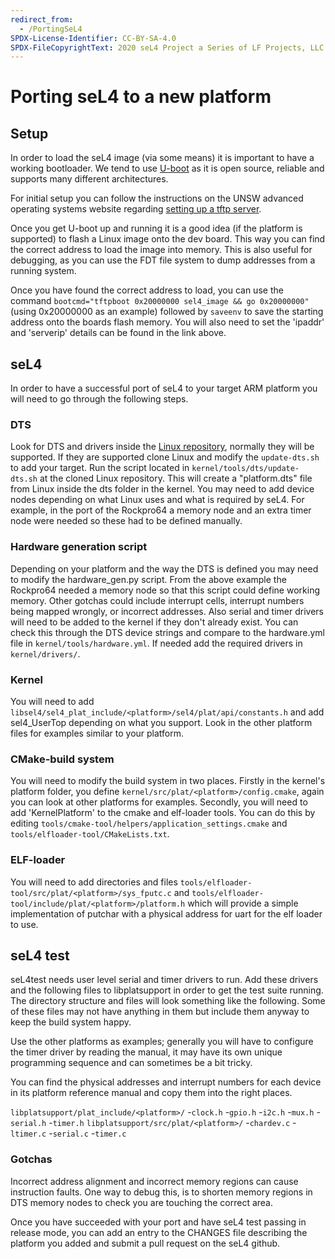 ```yaml
---
redirect_from:
  - /PortingSeL4
SPDX-License-Identifier: CC-BY-SA-4.0
SPDX-FileCopyrightText: 2020 seL4 Project a Series of LF Projects, LLC.
---
```


# Porting seL4 to a new platform

## Setup

In order to load the seL4 image (via some means) it is important to have a working bootloader.
We tend to use [U-boot](https://www.denx.de/wiki/U-Boot) as it is open source, reliable and supports many different architectures.

For initial setup you can follow the instructions on the UNSW advanced operating systems website regarding [setting up a tftp server](https://www.cse.unsw.edu.au/~cs9242/19/project/linux.shtml).

Once you get U-boot up and running it is a good idea (if the platform is supported) to flash a
Linux image onto the dev board. This way you can find the correct address to load the image into memory.
This is also useful for debugging, as you can use the FDT file system to dump addresses from a running system.

Once you have found the correct address to load, you can use the command `bootcmd="tftpboot 0x20000000 sel4_image && go 0x20000000"`
(using 0x20000000 as an example) followed by `saveenv` to save the starting address onto the boards flash memory.
You will also need to set the 'ipaddr' and 'serverip' details can be found in the link above.

## seL4

In order to have a successful port of seL4 to your target ARM platform you will need to go through the following steps.

### DTS

Look for DTS and drivers inside the [Linux repository](https://github.com/torvalds/linux), normally they will be supported. If they are supported clone Linux and modify the `update-dts.sh` to add your target. Run the script located in `kernel/tools/dts/update-dts.sh` at the cloned Linux repository. This will create a "platform.dts" file from Linux inside the dts folder in the kernel. You may need to add device nodes depending on what Linux uses and what is required by seL4. For example, in the port of the Rockpro64 a memory node and an extra timer node were needed so these had to be defined manually.

### Hardware generation script

Depending on your platform and the way the DTS is defined you may need to modify the hardware_gen.py script.
From the above example the Rockpro64 needed a memory node so that this script could define working memory.
Other gotchas could include interrupt cells, interrupt numbers being mapped wrongly, or incorrect addresses.
Also serial and timer drivers will need to be added to the kernel if they don't already exist. You can check this through
the DTS device strings and compare to the hardware.yml file in `kernel/tools/hardware.yml`. If needed add the required drivers in `kernel/drivers/`.

### Kernel

You will need to add `libsel4/sel4_plat_include/<platform>/sel4/plat/api/constants.h` and add sel4_UserTop depending on what you support. Look in the other platform files for examples similar to your platform.

### CMake-build system

You will need to modify the build system in two places. Firstly in the kernel's platform folder, you define `kernel/src/plat/<platform>/config.cmake`, again you can look at other platforms for examples.
Secondly, you will need to add 'KernelPlatform' to the cmake and elf-loader tools. You can do this by editing
`tools/cmake-tool/helpers/application_settings.cmake` and `tools/elfloader-tool/CMakeLists.txt`.

### ELF-loader

You will need to add directories and files `tools/elfloader-tool/src/plat/<platform>/sys_fputc.c` and
`tools/elfloader-tool/include/plat/<platform>/platform.h` which will provide a simple implementation of putchar with a physical address for uart for the elf loader to use.

## seL4 test

seL4test needs user level serial and timer drivers to run. Add these drivers and the following files to libplatsupport in
order to get the test suite running. The directory structure and files will look something like the following. Some of these
files may not have anything in them but include them anyway to keep the build system happy.

Use the other platforms as examples; generally you will have to configure the timer driver by reading the manual, it may have its
own unique programming sequence and can sometimes be a bit tricky.

You can find the physical addresses and interrupt numbers for each device in its platform reference manual and copy them into the right places.

`libplatsupport/plat_include/<platform>/`
	-`clock.h`
	-`gpio.h`
	-`i2c.h`
	-`mux.h`
	-`serial.h`
	-`timer.h`
`libplatsupport/src/plat/<platform>/`
	-`chardev.c`
	-`ltimer.c`
	-`serial.c`
	-`timer.c`

### Gotchas

Incorrect address alignment and incorrect memory regions can cause instruction faults. One way to debug this, is
to shorten memory regions in DTS memory nodes to check you are touching the correct area.

Once you have succeeded with your port and have seL4 test passing in release mode, you can add an entry to the CHANGES file describing the platform you added and submit a pull request on the seL4 github.
